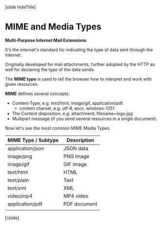 [slide hideTitle]

# MIME and Media Types

**Multi-Purpose Internet Mail Extensions**

It's the internet's standard for indicating the type of data sent through the internet.

Originally developed for mail attachments, further adopted by the HTTP as well for declaring the type of the data sends.

The **MIME type** is used to tell the browser how to interpret and work with given resources.

**MIME** defines several concepts:

- Content-Type, e.g. text/html, image/gif, application/pdf.
    - content charset, e.g. utf-8, ascii, windows-1251
- The Content disposition, e.g. attachment; filename=logo.jpg
- Multipart message (if you send several resources in a single document).

Now let's see the most common MIME Media Types.

| **MIME Type / Subtype** | **Description** |
|---|---|
| application/json  | JSON data  |
| image/png  | PNG image  |
| image/gif  | GIF image  |
| text/html  | HTML  |
| text/plain  | Text  |
| text/xml  | XML  |
| video/mp4  | MP4 video  |
| application/pdf  | PDF document  |
|   |   |

[/slide]